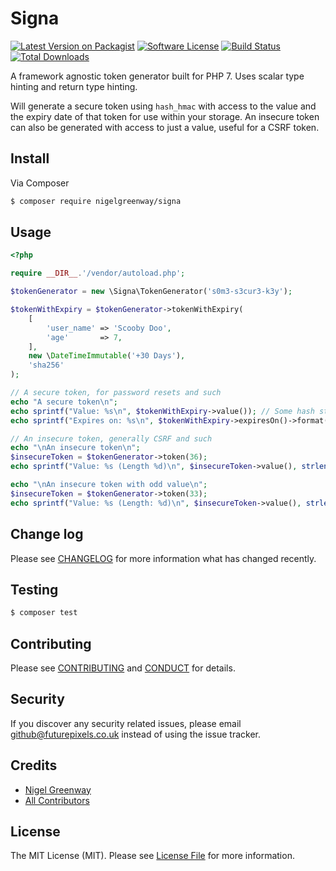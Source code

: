 # Signa

[![Latest Version on Packagist][ico-version]][link-packagist]
[![Software License][ico-license]](LICENSE.md)
[![Build Status][ico-travis]][link-travis]
[![Total Downloads][ico-downloads]][link-downloads]

A framework agnostic token generator built for PHP 7. Uses scalar type hinting and return type hinting.

Will generate a secure token using `hash_hmac` with access to the value and the expiry date of that token for use within your storage. An insecure token can also be generated with access to just a value, useful for a CSRF token.

## Install

Via Composer

``` bash
$ composer require nigelgreenway/signa
```

## Usage

```php
<?php

require __DIR__.'/vendor/autoload.php';

$tokenGenerator = new \Signa\TokenGenerator('s0m3-s3cur3-k3y');

$tokenWithExpiry = $tokenGenerator->tokenWithExpiry(
    [
        'user_name' => 'Scooby Doo',
        'age'       => 7,
    ],
    new \DateTimeImmutable('+30 Days'),
    'sha256'
);

// A secure token, for password resets and such
echo "A secure token\n";
echo sprintf("Value: %s\n", $tokenWithExpiry->value()); // Some hash string
echo sprintf("Expires on: %s\n", $tokenWithExpiry->expiresOn()->format('Y-m-d H:i:s')); // 30 days from today, aka the future

// An insecure token, generally CSRF and such
echo "\nAn insecure token\n";
$insecureToken = $tokenGenerator->token(36);
echo sprintf("Value: %s (Length %d)\n", $insecureToken->value(), strlen($insecureToken->value())); // Some string, 36 char length

echo "\nAn insecure token with odd value\n";
$insecureToken = $tokenGenerator->token(33);
echo sprintf("Value: %s (Length: %d)\n", $insecureToken->value(), strlen($insecureToken->value())); // Some string, 33 char length

```

## Change log

Please see [CHANGELOG](CHANGELOG.md) for more information what has changed recently.

## Testing

``` bash
$ composer test
```

## Contributing

Please see [CONTRIBUTING](CONTRIBUTING.md) and [CONDUCT](CONDUCT.md) for details.

## Security

If you discover any security related issues, please email github@futurepixels.co.uk instead of using the issue tracker.

## Credits

- [Nigel Greenway][link-author]
- [All Contributors][link-contributors]

## License

The MIT License (MIT). Please see [License File](LICENSE.md) for more information.

[ico-version]: https://img.shields.io/packagist/v/nigelgreenway/signa.svg?style=flat-square
[ico-license]: https://img.shields.io/badge/license-MIT-brightgreen.svg?style=flat-square
[ico-travis]: https://img.shields.io/travis/nigelgreenway/signa/master.svg?style=flat-square
[ico-scrutinizer]: https://img.shields.io/scrutinizer/coverage/g/nigelgreenway/signa.svg?style=flat-square
[ico-code-quality]: https://img.shields.io/scrutinizer/g/nigelgreenway/signa.svg?style=flat-square
[ico-downloads]: https://img.shields.io/packagist/dt/nigelgreenway/signa.svg?style=flat-square

[link-packagist]: https://packagist.org/packages/nigelgreenway/signa
[link-travis]: https://travis-ci.org/nigelgreenway/signa
[link-scrutinizer]: https://scrutinizer-ci.com/g/nigelgreenway/signa/code-structure
[link-code-quality]: https://scrutinizer-ci.com/g/nigelgreenway/signa
[link-downloads]: https://packagist.org/packages/nigelgreenway/signa
[link-author]: https://github.com/nigelgreenway
[link-contributors]: ../../contributors
